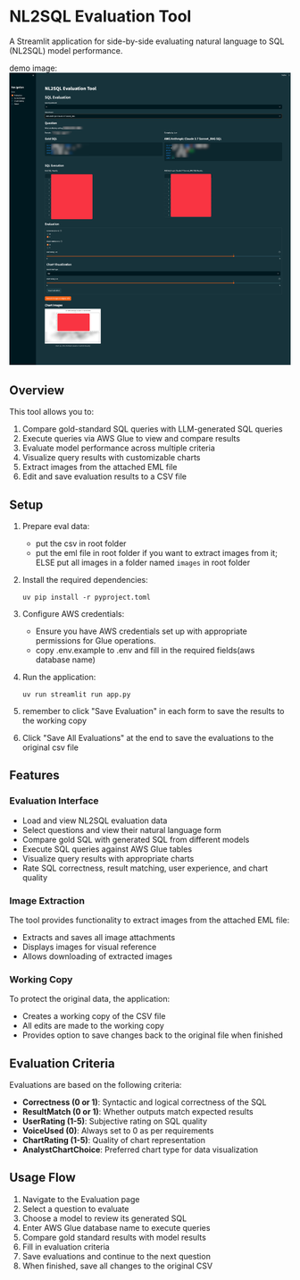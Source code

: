 # NL2SQL Evaluation Tool

A Streamlit application for side-by-side evaluating natural language to SQL (NL2SQL) model performance.

demo image: ![demo](demo.png)

## Overview

This tool allows you to:

1. Compare gold-standard SQL queries with LLM-generated SQL queries
2. Execute queries via AWS Glue to view and compare results
3. Evaluate model performance across multiple criteria
4. Visualize query results with customizable charts
5. Extract images from the attached EML file
6. Edit and save evaluation results to a CSV file

## Setup
1. Prepare eval data:
   - put the csv in root folder
   - put the eml file in root folder if you want to extract images from it; ELSE put all images in a folder named `images` in root folder
2. Install the required dependencies:
   ```
   uv pip install -r pyproject.toml
   ```

3. Configure AWS credentials:
   - Ensure you have AWS credentials set up with appropriate permissions for Glue operations.
   - copy .env.example to .env and fill in the required fields(aws database name)
4. Run the application:
   ```
   uv run streamlit run app.py
   ```
5. remember to click "Save Evaluation" in each form to save the results to the working copy
6. Click "Save All Evaluations" at the end to save the evaluations to the original csv file

## Features

### Evaluation Interface

- Load and view NL2SQL evaluation data
- Select questions and view their natural language form
- Compare gold SQL with generated SQL from different models
- Execute SQL queries against AWS Glue tables
- Visualize query results with appropriate charts
- Rate SQL correctness, result matching, user experience, and chart quality

### Image Extraction

The tool provides functionality to extract images from the attached EML file:
- Extracts and saves all image attachments
- Displays images for visual reference
- Allows downloading of extracted images

### Working Copy

To protect the original data, the application:
- Creates a working copy of the CSV file
- All edits are made to the working copy
- Provides option to save changes back to the original file when finished

## Evaluation Criteria

Evaluations are based on the following criteria:

- **Correctness (0 or 1)**: Syntactic and logical correctness of the SQL
- **ResultMatch (0 or 1)**: Whether outputs match expected results
- **UserRating (1-5)**: Subjective rating on SQL quality
- **VoiceUsed (0)**: Always set to 0 as per requirements
- **ChartRating (1-5)**: Quality of chart representation
- **AnalystChartChoice**: Preferred chart type for data visualization

## Usage Flow

1. Navigate to the Evaluation page
2. Select a question to evaluate
3. Choose a model to review its generated SQL
4. Enter AWS Glue database name to execute queries
5. Compare gold standard results with model results
6. Fill in evaluation criteria
7. Save evaluations and continue to the next question
8. When finished, save all changes to the original CSV